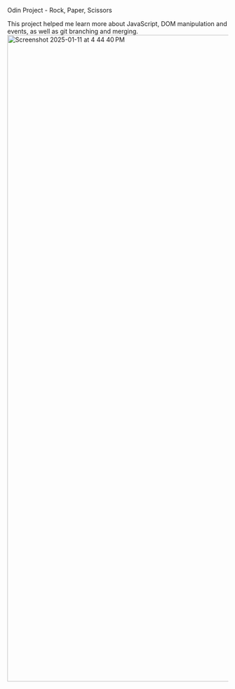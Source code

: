 Odin Project - Rock, Paper, Scissors 

This project helped me learn more about JavaScript, DOM manipulation and events, as well as git branching and merging. 
<img width="1470" alt="Screenshot 2025-01-11 at 4 44 40 PM" src="https://github.com/user-attachments/assets/9290c9ee-1f43-4ad5-afe3-87bd4541e79b" />

